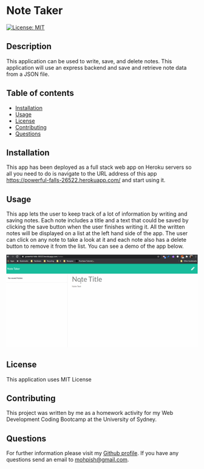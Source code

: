 # Note Taker

  [![License: MIT](https://img.shields.io/badge/License-MIT-yellow.svg)](https://github.com/Mohammad-Pishdar/employee_summary_template_engine/blob/master/LICENSE)

  ## Description
  This application can be used to write, save, and delete notes. This application will use an express backend and save and retrieve note data from a JSON file.

  ## Table of contents
  
  * [Installation](#installation)
  * [Usage](#usage)
  * [License](#license)
  * [Contributing](#contributing)
  * [Questions](#questions)
  

  ## Installation

  This app has been deployed as a full stack web app on Heroku servers so all you need to do is navigate to the URL address of this app https://powerful-falls-26522.herokuapp.com/ and start using it. 

  ## Usage

  This app lets the user to keep track of a lot of information by writing and saving notes. Each note includes a title and a text that could be saved by clicking the save button when the user finishes writing it. All the written notes will be displayed on a list at the left hand side of the app. The user can click on any note to take a look at it and each note also has a delete button to remove it from the list. You can see a demo of the app below.

  ![animated gif to show how note taker app works](https://github.com/Mohammad-Pishdar/Note-Taker/blob/master/record.gif)

  ## License

  This application uses MIT License

  ## Contributing

  This project was written by me as a homework activity for my Web Development Coding Bootcamp at the University of Sydney.

  ## Questions

  For further information please visit my [Github profile](https://github.com/Mohammad-Pishdar). If you have any questions send an email to mohpish@gmail.com.

